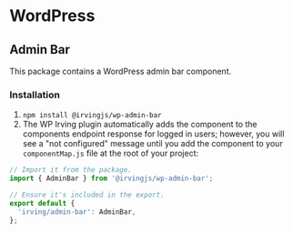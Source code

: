 # WordPress


## Admin Bar
This package contains a WordPress admin bar component.

### Installation
1. `npm install @irvingjs/wp-admin-bar`
2. The WP Irving plugin automatically adds the component to the components endpoint response for logged in users; however, you will see a "not configured" message until you add the component to your `componentMap.js` file at the root of your project:
```javascript
// Import it from the package.
import { AdminBar } from '@irvingjs/wp-admin-bar';

// Ensure it's included in the export.
export default {
  'irving/admin-bar': AdminBar,
};
```
